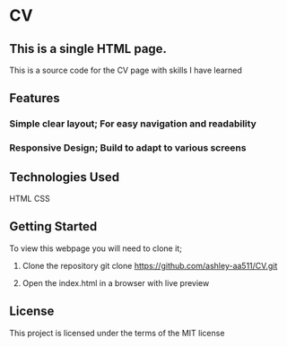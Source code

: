 # CV
## This is a single HTML page.
This is a source code for the CV page with skills I have learned

## Features
### Simple clear layout; For easy navigation and readability
### Responsive Design; Build to adapt to various screens

## Technologies Used
HTML
CSS

## Getting Started
To view this webpage you will need to clone it;
1. Clone the repository
   git clone https://github.com/ashley-aa511/CV.git

2. Open the index.html in a browser with live preview

## License
This project is licensed under the terms of the MIT license
